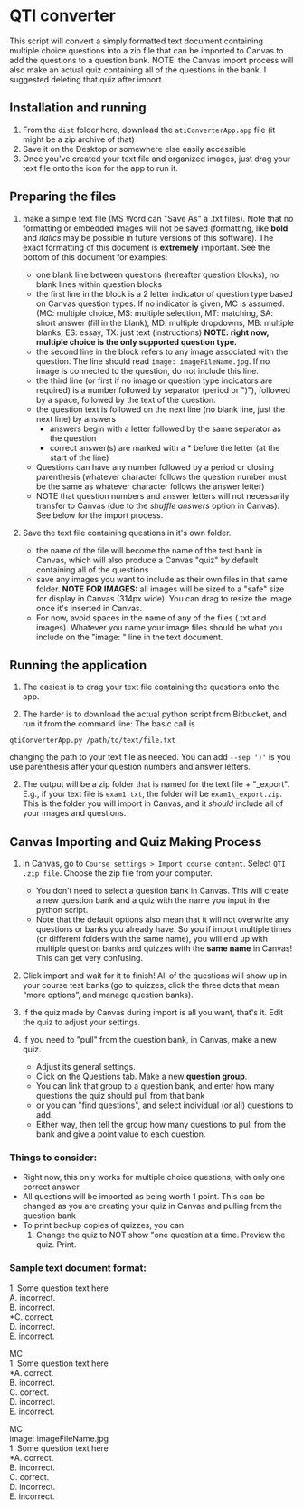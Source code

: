 # QTI converter

This script will convert a simply formatted text document containing multiple choice questions into a zip file that can be imported to Canvas to add the questions to a question bank. NOTE: the Canvas import process will also make an actual quiz containing all of the questions in the bank. I suggested deleting that quiz after import.

## Installation and running

1. From the `dist` folder here, download the `atiConverterApp.app` file (it might be a zip archive of that)
2. Save it on the Desktop or somewhere else easily accessible
3. Once you've created your text file and organized images, just drag your text file onto the icon for the app to run it.

## Preparing the files

1. make a simple text file (MS Word can "Save As" a .txt files). Note that no formatting or embedded images will not be saved (formatting, like **bold** and *italics* may be possible in future versions of this software). The exact formatting of this document is **extremely** important. See the bottom of this document for examples:
    - one blank line between questions (hereafter question blocks), no blank lines within question blocks
    - the first line in the block is a 2 letter indicator of question type based on Canvas question types. If no indicator is given, MC is assumed. (MC: multiple choice, MS: multiple selection, MT: matching, SA: short answer (fill in the blank),
 MD: multiple dropdowns, MB: multiple blanks, ES: essay, TX: just text (instructions) **NOTE: right now, multiple choice is the only supported question type.**
    - the second line in the block refers to any image associated with the question. The line should read `image: imageFileName.jpg`. If no image is connected to the question, do not include this line.
    - the third line (or first if no image or question type indicators are required) is a number followed by separator (period or ")"), followed by a space, followed by the text of the question.
    - the question text is followed on the next line (no blank line, just the next line) by answers
        - answers begin with a letter followed by the same separator as the question
        - correct answer(s) are marked with a \* before the letter (at the start of the line)
    - Questions can have any number followed by a period or closing parenthesis (whatever character follows the question number must be the same as whatever character follows the answer letter)
    - NOTE that question numbers and answer letters will not necessarily transfer to Canvas (due to the *shuffle answers* option in Canvas). See below for the import process.
    
2. Save the text file containing questions in it's own folder. 
    + the name of the file will become the name of the test bank in Canvas, which will also produce a Canvas "quiz" by default containing all of the questions
    + save any images you want to include as their own files in that same folder. **NOTE FOR IMAGES:** all images will be sized to a "safe" size for display in Canvas (314px wide). You can drag to resize the image once it's inserted in Canvas.
    + For now, avoid spaces in the name of any of the files (.txt and images). Whatever you name your image files should be what you include on the "image: " line in the text document.
    
## Running the application

1. The easiest is to drag your text file containing the questions onto the app.

2. The harder is to download the actual python script from Bitbucket, and run it from the command line:
The basic call is
```
qtiConverterApp.py /path/to/text/file.txt
```
changing the path to your text file as needed. You can add `--sep ')'` is you use parenthesis after your question numbers and answer letters.

2. The output will be a zip folder that is named for the text file + "\_export". E.g., if your text file is `exam1.txt`, the folder will be `exam1\_export.zip`. This is the folder you will import in Canvas, and it *should* include all of your images and questions.
    
## Canvas Importing and Quiz Making Process

1. in Canvas, go to `Course settings > Import course content`. Select `QTI .zip file`. Choose the zip file from your computer.
    + You don’t need to select a question bank in Canvas. This will create a new question bank and a quiz with the name you input in the python script.
    + Note that the default options also mean that it will not overwrite any questions or banks you already have. So you if import multiple times (or different folders with the same name), you will end up with multiple question banks and quizzes with the **same name** in Canvas! This can get very confusing. 

2. Click import and wait for it to finish!  All of the questions will show up in your course test banks (go to quizzes, click the three dots that mean “more options”, and manage question banks).

3. If the quiz made by Canvas during import is all you want, that's it. Edit the quiz to adjust your settings.

4. If you need to "pull" from the question bank, in Canvas, make a new quiz.          
    + Adjust its general settings. 
    + Click on the Questions tab. Make a new **question group**. 
    + You can link that group to a question bank, and enter how many questions the quiz should pull from that bank
    + or you can "find questions", and select individual (or all) questions to add.
    + Either way, then tell the group how many questions to pull from the bank and give a point value to each question.

### Things to consider:

+ Right now, this only works for multiple choice questions, with only one correct answer
+ All questions will be imported as being worth 1 point. This can be changed as you are creating your quiz in Canvas and pulling from the question bank
+ To print backup copies of quizzes, you can 
    1. Change the quiz to NOT show "one question at a time. Preview the quiz. Print.


### Sample text document format:

1\. Some question text here  
A. incorrect.  
B. incorrect.  
*C. correct.  
D. incorrect.  
E. incorrect.  

MC  
 1\. Some question text here  
*A. correct.  
B. incorrect.  
C. correct.  
D. incorrect.  
E. incorrect.

MC  
image: imageFileName.jpg  
 1\. Some question text here  
*A. correct.  
B. incorrect.  
C. correct.  
D. incorrect.  
E. incorrect.